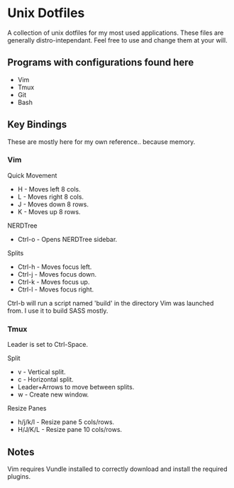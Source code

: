 # Unix Dotfiles
A collection of unix dotfiles for my most used applications. These files are generally distro-intependant. Feel free to use and change them at your will.

## Programs with configurations found here
- Vim
- Tmux
- Git
- Bash

## Key Bindings
These are mostly here for my own reference.. because memory.
### Vim 
Quick Movement
- H - Moves left 8 cols.
- L - Moves right 8 cols.
- J - Moves down 8 rows.
- K - Moves up 8 rows.

NERDTree
- Ctrl-o - Opens NERDTree sidebar.

Splits
- Ctrl-h - Moves focus left.
- Ctrl-j - Moves focus down.
- Ctrl-k - Moves focus up.
- Ctrl-l - Moves focus right.

Ctrl-b will run a script named 'build' in the directory Vim was launched from. I use it to build SASS mostly.

### Tmux
Leader is set to Ctrl-Space.

Split
- v - Vertical split.
- c - Horizontal split.
- Leader+Arrows to move between splits.
- w - Create new window.

Resize Panes
- h/j/k/l - Resize pane 5 cols/rows.
- H/J/K/L - Resize pane 10 cols/rows.

## Notes
Vim requires Vundle installed to correctly download and install the required plugins.
